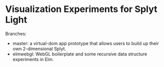 # Visualization Experiments for Splyt Light

Branches:
* master: a virtual-dom app prototype that allows users to build up their own 2-dimensional Splyt.
* elmwebgl: WebGL boilerplate and some recursive data structure experiments in Elm.
